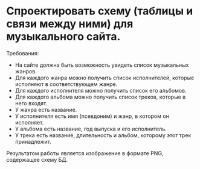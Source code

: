 # Спроектировать схему (таблицы и связи между ними) для музыкального сайта.

Требования:
* На сайте должна быть возможность увидеть список музыкальных жанров.
* Для каждого жанра можно получить список исполнителей, которые исполняют в соответствующем жанре.
* Для каждого исполнителя можно получить список его альбомов.
* Для каждого альбома можно получить список треков, которые в него входят.
* У жанра есть название.
* У исполнителя есть имя (псевдоним) и жанр, в котором он исполняет.
* У альбома есть название, год выпуска и его исполнитель.
* У трека есть название, длительность и альбом, которому этот трек принадлежит.

Результатом работы является изображение в формате PNG, содержащее схему БД.